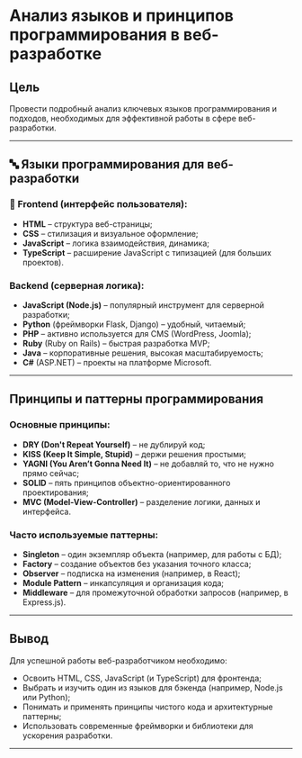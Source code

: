 # Анализ языков и принципов программирования в веб-разработке

## Цель

Провести подробный анализ ключевых языков программирования и подходов, необходимых для эффективной работы в сфере веб-разработки.

---

## 🔤 Языки программирования для веб-разработки

### 🔹 Frontend (интерфейс пользователя):

- **HTML** – структура веб-страницы;
- **CSS** – стилизация и визуальное оформление;
- **JavaScript** – логика взаимодействия, динамика;
- **TypeScript** – расширение JavaScript с типизацией (для больших проектов).

###  Backend (серверная логика):

- **JavaScript (Node.js)** – популярный инструмент для серверной разработки;
- **Python** (фреймворки Flask, Django) – удобный, читаемый;
- **PHP** – активно используется для CMS (WordPress, Joomla);
- **Ruby** (Ruby on Rails) – быстрая разработка MVP;
- **Java** – корпоративные решения, высокая масштабируемость;
- **C#** (ASP.NET) – проекты на платформе Microsoft.

---

## Принципы и паттерны программирования

### Основные принципы:

- **DRY (Don't Repeat Yourself)** – не дублируй код;
- **KISS (Keep It Simple, Stupid)** – держи решения простыми;
- **YAGNI (You Aren’t Gonna Need It)** – не добавляй то, что не нужно прямо сейчас;
- **SOLID** – пять принципов объектно-ориентированного проектирования;
- **MVC (Model-View-Controller)** – разделение логики, данных и интерфейса.

### Часто используемые паттерны:

- **Singleton** – один экземпляр объекта (например, для работы с БД);
- **Factory** – создание объектов без указания точного класса;
- **Observer** – подписка на изменения (например, в React);
- **Module Pattern** – инкапсуляция и организация кода;
- **Middleware** – для промежуточной обработки запросов (например, в Express.js).

---

## Вывод

Для успешной работы веб-разработчиком необходимо:

- Освоить HTML, CSS, JavaScript (и TypeScript) для фронтенда;
- Выбрать и изучить один из языков для бэкенда (например, Node.js или Python);
- Понимать и применять принципы чистого кода и архитектурные паттерны;
- Использовать современные фреймворки и библиотеки для ускорения разработки.

---
